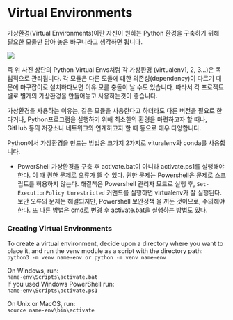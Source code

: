 Virtual Environments
=====================

가상환경(Virtual Environments)이란 자신이 원하는 Python 환경을 구축하기 위해 필요한 모듈만 담아 놓은 바구니라고 생각하면 됩니다.   

<img src="https://user-images.githubusercontent.com/26195706/92327317-b540c100-f093-11ea-90f0-6854c99b9e66.png"></img> 

즉 위 사진 상단의 Python Virtual Envs처럼 각 가상환경 (virtualenv1, 2, 3...)은 독립적으로 관리됩니다. 각 모듈은 다른 모듈에 대한
의존성(dependency)이 다르기 때문에 마구잡이로 설치하다보면 이유 모를 충돌이 날 수도 있습니다. 따라서 각 프로젝트 별로 별개의 가상환경을
만들어놓고 사용하는것이 좋습니다.

가상환경을 사용하는 이유는, 같은 모듈을 사용한다고 하더라도 다른 버전을 필요로 한다거나, Python프로그램을 실행하기 위해 최소한의 환경을
마련하고자 할 때나, GitHub 등의 저장소나 네트워크와 연계하고자 할 때 등으로 매우 다양합니다.

Python에서 가상환경을 만드는 방법은 크가지 2가지로 vituralenv와 conda를 사용합니다.

* PowerShell
가상환경을 구축 후 activate.bat이 아니라 activate.ps1를 실행해야 한다.
이 때 권한 문제로 오류가 뜰 수 있다. 권한 문제는 Powershell은 문제로 스크립트를 허용하지 않는다. 해결책은 Powershell 관리자 모드로 실행 후, 
```Set-ExecutionPolicy Unrestricted``` 커맨드를 실행하면 virtualenv가 잘 실행된다. 보안 오류의 문제는 해결되지만, Powershell 보안정책
을 꺼둔 것이므로, 주의해야한다.
또 다른 방법은 cmd로 변경 후 activate.bat을 실행하는 방법도 있다.

### Creating Virtual Environments
To create a virtual environment, decide upon a directory where you want to place it, and run the venv module as a script with the directory path:  
```python3 -m venv name-env or python -m venv name-env```

On Windows, run:  
```name-env\Scripts\activate.bat```  
If you used Windows PowerShell run:  
```name-env\Scripts\activate.ps1```  
  
On Unix or MacOS, run:  
```source name-env\bin\activate```  
